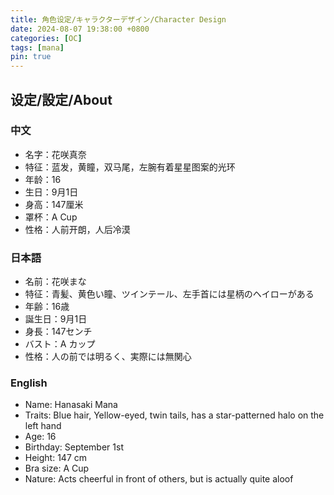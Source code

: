 ```yaml
---
title: 角色设定/キャラクターデザイン/Character Design
date: 2024-08-07 19:38:00 +0800
categories: [OC]
tags: [mana]
pin: true
---
```


## 设定/設定/About

### 中文

- 名字：花咲真奈
- 特征：蓝发，黄瞳，双马尾，左腕有着星星图案的光环
- 年龄：16
- 生日：9月1日
- 身高：147厘米
- 罩杯：A Cup
- 性格：人前开朗，人后冷漠

### 日本語

- 名前：花咲まな
- 特征：青髪、黄色い瞳、ツインテール、左手首には星柄のヘイローがある
- 年齢：16歳
- 誕生日：9月1日
- 身長：147センチ
- バスト：A カップ
- 性格：人の前では明るく、実際には無関心

### English

- Name: Hanasaki Mana
- Traits: Blue hair, Yellow-eyed, twin tails, has a star-patterned halo on the left hand
- Age: 16
- Birthday: September 1st
- Height: 147 cm
- Bra size: A Cup
- Nature: Acts cheerful in front of others, but is actually quite aloof
